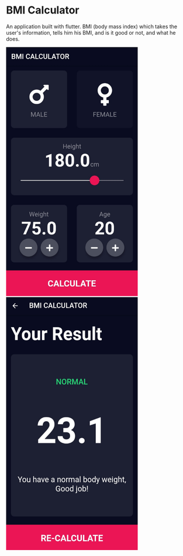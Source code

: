 # BMI Calculator
 An application built with flutter.
 BMI (body mass index) which takes the user's information, tells him his BMI, and is it good or not, and what he does.

<img src="https://github.com/HosamAyoub/Photos/blob/main/BMI-Calculator/1.jpg?raw=true" title = "Information input page" width="360" height="679"> <img src="https://github.com/HosamAyoub/Photos/blob/main/BMI-Calculator/2.jpg?raw=true" title = "Result" width="360" height="690">
